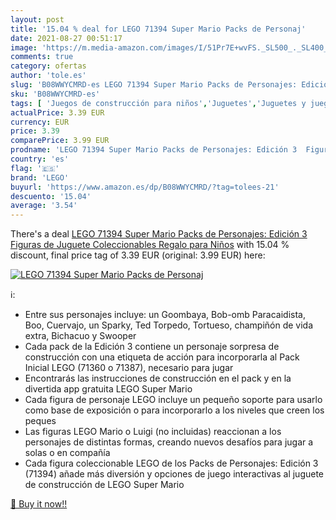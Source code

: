 ```yaml
---
layout: post
title: '15.04 % deal for LEGO 71394 Super Mario Packs de Personaj'
date: 2021-08-27 00:51:17
image: 'https://m.media-amazon.com/images/I/51Pr7E+wvFS._SL500_._SL400_.jpg'
comments: true
category: ofertas
author: 'tole.es'
slug: 'B08WWYCMRD-es LEGO 71394 Super Mario Packs de Personajes: Edición 3...'
sku: 'B08WWYCMRD-es'
tags: [ 'Juegos de construcción para niños','Juguetes','Juguetes y juegos','lego', ]
actualPrice: 3.39 EUR
currency: EUR
price: 3.39
comparePrice: 3.99 EUR
prodname: 'LEGO 71394 Super Mario Packs de Personajes: Edición 3  Figuras de Juguete Coleccionables  Regalo para Niños'
country: 'es'
flag: '🇪🇸'
brand: 'LEGO'
buyurl: 'https://www.amazon.es/dp/B08WWYCMRD/?tag=tolees-21'
descuento: '15.04'
average: '3.54'
---
```


There's a deal [LEGO 71394 Super Mario Packs de Personajes: Edición 3  Figuras de Juguete Coleccionables  Regalo para Niños](https://www.amazon.es/dp/B08WWYCMRD/?tag=tolees-21)  with  15.04 % discount, final price tag of  3.39 EUR (original: 3.99 EUR) here:

[![LEGO 71394 Super Mario Packs de Personaj](https://m.media-amazon.com/images/I/51Pr7E+wvFS._SL500_._SL400_.jpg)](https://www.amazon.es/dp/B08WWYCMRD/?tag=tolees-21)

ℹ️:

- Entre sus personajes incluye: un Goombaya, Bob-omb Paracaidista, Boo, Cuervajo, un Sparky, Ted Torpedo, Tortueso, champiñón de vida extra, Bichacuo y Swooper
- Cada pack de la Edición 3 contiene un personaje sorpresa de construcción con una etiqueta de acción para incorporarla al Pack Inicial LEGO (71360 o 71387), necesario para jugar
- Encontrarás las instrucciones de construcción en el pack y en la divertida app gratuita LEGO Super Mario
- Cada figura de personaje LEGO incluye un pequeño soporte para usarlo como base de exposición o para incorporarlo a los niveles que creen los peques
- Las figuras LEGO Mario o Luigi (no incluidas) reaccionan a los personajes de distintas formas, creando nuevos desafíos para jugar a solas o en compañía
- Cada figura coleccionable LEGO de los Packs de Personajes: Edición 3 (71394) añade más diversión y opciones de juego interactivas al juguete de construcción de LEGO Super Mario

[🛒 Buy it now!!](https://www.amazon.es/dp/B08WWYCMRD/?tag=tolees-21)
